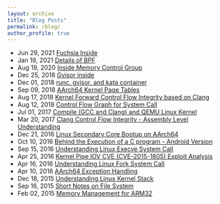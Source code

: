 ```yaml
---
layout: archive
title: "Blog Posts"
permalink: /blog/
author_profile: true
---
```


* Jun 29, 2021	[Fuchsia Inside](posts/2021-06-29-fuchsia.md)
* Jan 19, 2021	[Details of BPF](posts/2021-01-19-bpf.md)
* Aug 19, 2020	[Inside Memory Control Group](posts/2020-08-19-memcg.md)
* Dec 25, 2018	[Gvisor inside](posts/2018-12-25-gvisor-inside.md)
* Dec 01, 2018  [runc, gvisor, and kata container](posts/2018-12-01-sectainer.md)
* Sep 09, 2018	[AArch64 Kernel Page Tables](posts/2018-09-09-page-table.md)
* Aug 17, 2018	[Kernel Forward Control Flow Integrity based on Clang](posts/2018-08-17-kernel-cfi.md)
* Aug 12, 2018	[Control Flow Graph for System Call](posts/2018-08-12-syscall.md)
* Jul 01, 2017	[Compile (GCC and Clang) and QEMU Linux Kernel](posts/2017-07-01-kernel-qemu.md)
* Mar 20, 2017	[Clang Control Flow Integrity - Assembly Level Understanding](posts/2017-03-20-clang-cfi.md)
* Dec 21, 2016	[Linux Secondary Core Bootup on AArch64](posts/2016-12-21-secondary-bootup.md)
* Oct 10, 2016	[Behind the Execution of a C program - Android Version](posts/2016-10-10-c-startup.md)
* Sep 15, 2016	[Understanding Linux Execve System Call](posts/2016-09-15-kernel-execve.md)
* Apr 25, 2016	[Kernel Pipe IOV CVE (CVE-2015-1805) Exploit Analysis](posts/2016-04-25-1805-cve.md)
* Apr 16, 2016	[Understanding Linux Fork System Call](posts/2016-04-16-kernel-fork.md)
* Apr 10, 2016	[AArch64 Exception Handling](posts/2016-04-10-aarch64-exception.md)
* Dec 18, 2015	[Understanding Linux Kernel Stack](posts/2015-12-18-kernel-stack.md)
* Sep 16, 2015	[Short Notes on File System](posts/2015-09-16-file-system.md)
* Feb 02, 2015	[Memory Management for ARM32](posts/2015-02-02-arm32-mm.md)
